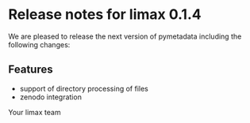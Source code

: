 # Release notes for limax 0.1.4

We are pleased to release the next version of pymetadata including the 
following changes:

## Features
- support of directory processing of files
- zenodo integration

Your limax team
